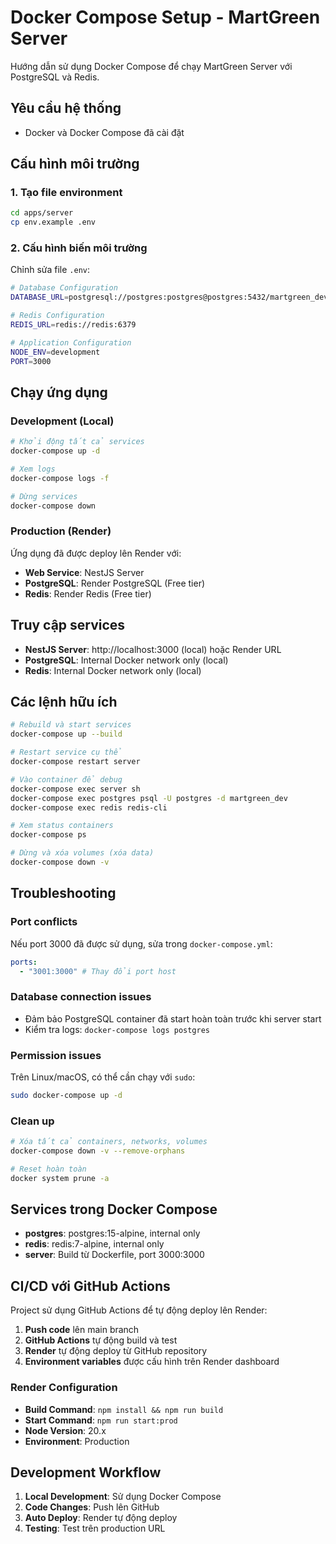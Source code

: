 # Docker Compose Setup - MartGreen Server

Hướng dẫn sử dụng Docker Compose để chạy MartGreen Server với PostgreSQL và Redis.

## Yêu cầu hệ thống

- Docker và Docker Compose đã cài đặt

## Cấu hình môi trường

### 1. Tạo file environment

```bash
cd apps/server
cp env.example .env
```

### 2. Cấu hình biến môi trường

Chỉnh sửa file `.env`:

```bash
# Database Configuration
DATABASE_URL=postgresql://postgres:postgres@postgres:5432/martgreen_dev

# Redis Configuration
REDIS_URL=redis://redis:6379

# Application Configuration
NODE_ENV=development
PORT=3000
```

## Chạy ứng dụng

### Development (Local)

```bash
# Khởi động tất cả services
docker-compose up -d

# Xem logs
docker-compose logs -f

# Dừng services
docker-compose down
```

### Production (Render)

Ứng dụng đã được deploy lên Render với:

- **Web Service**: NestJS Server
- **PostgreSQL**: Render PostgreSQL (Free tier)
- **Redis**: Render Redis (Free tier)

## Truy cập services

- **NestJS Server**: http://localhost:3000 (local) hoặc Render URL
- **PostgreSQL**: Internal Docker network only (local)
- **Redis**: Internal Docker network only (local)

## Các lệnh hữu ích

```bash
# Rebuild và start services
docker-compose up --build

# Restart service cụ thể
docker-compose restart server

# Vào container để debug
docker-compose exec server sh
docker-compose exec postgres psql -U postgres -d martgreen_dev
docker-compose exec redis redis-cli

# Xem status containers
docker-compose ps

# Dừng và xóa volumes (xóa data)
docker-compose down -v
```

## Troubleshooting

### Port conflicts

Nếu port 3000 đã được sử dụng, sửa trong `docker-compose.yml`:

```yaml
ports:
  - "3001:3000" # Thay đổi port host
```

### Database connection issues

- Đảm bảo PostgreSQL container đã start hoàn toàn trước khi server start
- Kiểm tra logs: `docker-compose logs postgres`

### Permission issues

Trên Linux/macOS, có thể cần chạy với `sudo`:

```bash
sudo docker-compose up -d
```

### Clean up

```bash
# Xóa tất cả containers, networks, volumes
docker-compose down -v --remove-orphans

# Reset hoàn toàn
docker system prune -a
```

## Services trong Docker Compose

- **postgres**: postgres:15-alpine, internal only
- **redis**: redis:7-alpine, internal only
- **server**: Build từ Dockerfile, port 3000:3000

## CI/CD với GitHub Actions

Project sử dụng GitHub Actions để tự động deploy lên Render:

1. **Push code** lên main branch
2. **GitHub Actions** tự động build và test
3. **Render** tự động deploy từ GitHub repository
4. **Environment variables** được cấu hình trên Render dashboard

### Render Configuration

- **Build Command**: `npm install && npm run build`
- **Start Command**: `npm run start:prod`
- **Node Version**: 20.x
- **Environment**: Production

## Development Workflow

1. **Local Development**: Sử dụng Docker Compose
2. **Code Changes**: Push lên GitHub
3. **Auto Deploy**: Render tự động deploy
4. **Testing**: Test trên production URL
